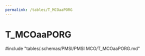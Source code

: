 ```yaml
---
permalink: /tables/T_MCOaaPORG
---
```

# T\_MCOaaPORG
<!-- SPDX-License-Identifier: MPL-2.0 -->

<!-- ATTENTION : Ne pas supprimer ou modifier la ligne ci-dessous -->
#include "tables/.schemas/PMSI/PMSI MCO/T_MCOaaPORG.md"
<!-- ATTENTION : Ne pas supprimer ou modifier la ligne ci-dessus -->
